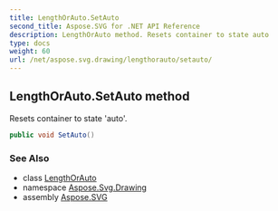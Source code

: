 ```yaml
---
title: LengthOrAuto.SetAuto
second_title: Aspose.SVG for .NET API Reference
description: LengthOrAuto method. Resets container to state auto
type: docs
weight: 60
url: /net/aspose.svg.drawing/lengthorauto/setauto/
---
```

## LengthOrAuto.SetAuto method

Resets container to state 'auto'.

```csharp
public void SetAuto()
```

### See Also

* class [LengthOrAuto](../)
* namespace [Aspose.Svg.Drawing](../../lengthorauto/)
* assembly [Aspose.SVG](../../../)
